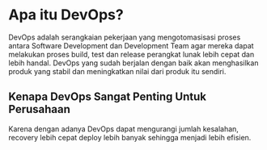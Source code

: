 # Apa itu DevOps?
DevOps adalah serangkaian pekerjaan yang mengotomasisasi proses antara Software Development dan Development Team agar mereka dapat melakukan proses build, test dan release perangkat lunak lebih cepat dan lebih handal. DevOps yang sudah berjalan dengan baik akan menghasilkan produk yang stabil dan meningkatkan nilai dari produk itu sendiri.

## Kenapa DevOps Sangat Penting Untuk Perusahaan
Karena dengan adanya DevOps dapat mengurangi jumlah kesalahan, recovery lebih cepat deploy lebih banyak sehingga menjadi lebih efisien.